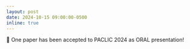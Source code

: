 ```yaml
---
layout: post
date: 2024-10-15 09:00:00-0500
inline: true
---
```


📄 One paper has been accepted to PACLIC 2024 as ORAL presentation! 
